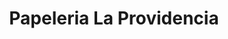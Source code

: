 ---
title: "Papeleria La Providencia"
url: /valle-de-guadalupe/papeleria-la-providencia/
shop: material de oficina
---